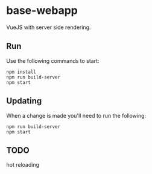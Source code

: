 # base-webapp

VueJS with server side rendering.

## Run

Use the following commands to start:

```
npm install
npm run build-server
npm start
```

## Updating

When a change is made you'll need to run the following:

```
npm run build-server
npm start
```

## TODO

hot reloading
